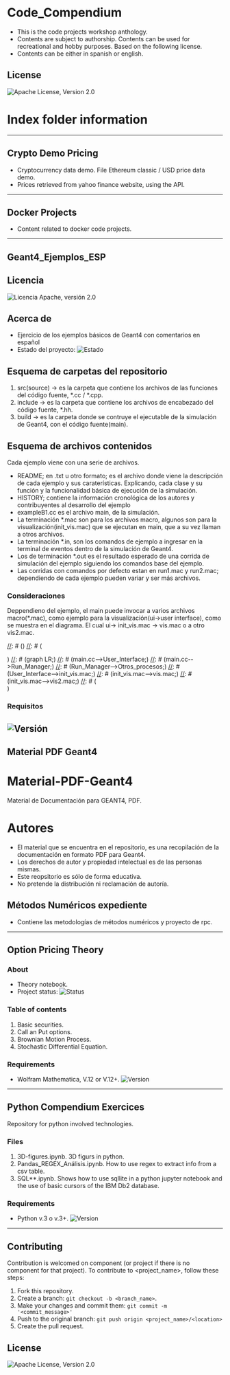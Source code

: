 # Code_Compendium
* This is the code projects workshop anthology.
* Contents are subject to authorship. Contents can be used for recreational and hobby purposes. Based on the following license.
* Contents can be either in spanish or english.

## License
![Apache License, Version 2.0](https://img.shields.io/hexpm/l/plug?color=orange&label=License&style=flat-square)

# Index folder information
---

## Crypto Demo Pricing
* Cryptocurrency data demo. File Ethereum classic / USD price data demo.
* Prices retrieved from yahoo finance website, using the API. 
---

## Docker Projects
* Content related to docker code projects.
---

## Geant4_Ejemplos_ESP <Repository Name>

## Licencia
![Licencia Apache, versión 2.0](https://img.shields.io/hexpm/l/plug?color=yellow&label=License&style=flat-square)
    
## Acerca de <Sinopsis>
* Ejercicio de los ejemplos básicos de Geant4 con comentarios en español <Resumen>
* Estado del proyecto: ![Estado](https://img.shields.io/badge/Estado-Informacional-orange) <Status>


## Esquema de carpetas del repositorio
1. src(source) -> es la carpeta que contiene los archivos de las funciones del código fuente, *.cc / *.cpp.
2. include -> es la carpeta que contiene los archivos de encabezado del código fuente, *.hh.
3. build -> es la carpeta donde se contruye el ejecutable de la simulación de Geant4, con el código fuente(main).

## Esquema de archivos contenidos 
Cada ejemplo viene con una serie de archivos. 
* README; en .txt u otro formato; es el archivo donde viene la descripción de cada ejemplo y sus caraterísticas. Explicando, cada clase y su función y la funcionalidad básica de ejecución de la simulación.
* HISTORY; contiene la información cronológica de los autores y contribuyentes al desarrollo del ejemplo
* exampleB1.cc es el archivo main, de la simulación.
* La terminación *.mac son para los archivos macro, algunos son para la visualización(init_vis.mac) que se ejecutan en main, que a su vez llaman a otros archivos. 
* La terminación *.in, son los comandos de ejemplo a ingresar en la terminal de eventos dentro de la simulación de Geant4.  
* Los de terminación *.out es el resultado esperado de una corrida de simulación del ejemplo siguiendo los comandos base del ejemplo.
* Las corridas con comandos por defecto estan en run1.mac y run2.mac; dependiendo de cada ejemplo pueden variar y ser más archivos.


### Consideraciones
Deppendieno del ejemplo, el main puede invocar a varios archivos macro(*.mac), como ejemplo para la visualización(ui->user interface), como se muestra en el diagrama. El cual ui-> init_vis.mac ->  vis.mac o a otro vis2.mac. 

[comment]: <> (BLOQUE COMENTADO POR QUE NO JALO EN GITHUB)
[//]: # (<script src="https://cdn.jsdelivr.net/npm/mermaid/dist/mermaid.min.js"></script>)
[//]: # (<script>mermaid.initialize({startOnLoad:true});</script>)
[//]: # (<div class="mermaid">)
[//]: # (graph LR;)
[//]: # (main.cc-->User_Interface;)
[//]: # (main.cc-->Run_Manager;)
[//]: # (Run_Manager-->Otros_procesos;)
[//]: # (User_Interface-->init_vis.mac;)
[//]: # (init_vis.mac-->vis.mac;)
[//]: # (init_vis.mac-->vis2.mac;)
[//]: # (</div>)  

### Requisitos
![Versión](https://img.shields.io/badge/C++11-Solutions-blue.svg?style=flat&logo=c%2B%2B) <Version>
---
## Material PDF Geant4 <Repository Name>
# Material-PDF-Geant4
Material de Documentación para GEANT4, PDF.

# Autores
* El material que se encuentra en el repositorio, es una recopilación de la documentación en formato PDF para Geant4.
* Los derechos de autor y propiedad intelectual es de las personas mismas.
* Este reopsitorio es sólo de forma educativa.
* No pretende la distribución ni reclamación de autoría.


## Métodos Numéricos expediente
* Contiene las metodologías de métodos numéricos y proyecto de rpc.
---

## Option Pricing Theory <Folder Name>
### About  <Synopsis>
* Theory notebook. <Abstract>
* Project status:  ![Status](https://img.shields.io/badge/Status-complete-green) <Status>

### Table of contents
1. Basic securities.
2. Call an Put options.
3. Brownian Motion Process. 
4. Stochastic Differential Equation.

### Requirements
* Wolfram Mathematica, V.12 or V.12+.
![Version](https://img.shields.io/static/v1?message=Wolfram_L.V12&style=plastic&logo=wolfram&labelColor=ffffff&color=de1709&logoWidth=40&logoColor=red&label=%20)<Version>

--- 
## Python Compendium Exercices
Repository for python involved technologies.

### Files
1. 3D-figures.ipynb. 3D figurs in python.
2. Pandas_REGEX_Análisis.ipynb. How to use regex to extract info from a csv table.
3. SQL**.ipynb. Shows how to use sqllite in a python jupyter notebook and the use of basic cursors of the IBM Db2 database.

### Requirements
* Python v.3 o v.3+. ![Version](https://img.shields.io/badge/Python-3776AB?style=for-the-badge&logo=python&logoColor=white)  <Version>
---

## Contributing  <Reporting issues>
  <!--- If your README is long or you have some specific process or steps you want contributors to follow, consider creating a separate CONTRIBUTING.md file--->
Contribution is welcomed on component (or project if there is no component for that project).
To contribute to <project_name>, follow these steps:

1. Fork this repository.
2. Create a branch: `git checkout -b <branch_name>`.
3. Make your changes and commit them: `git commit -m '<commit_message>'`
4. Push to the original branch: `git push origin <project_name>/<location>`
5. Create the pull request.

## License
![Apache License, Version 2.0](https://img.shields.io/hexpm/l/plug?color=orange&label=License&style=flat-square)
